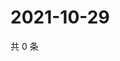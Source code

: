 # 2021-10-29

共 0 条

<!-- BEGIN WEIBO -->
<!-- 最后更新时间 Fri Oct 29 2021 06:00:55 GMT+0800 (China Standard Time) -->

<!-- END WEIBO -->
